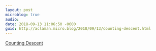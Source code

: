 ```yaml
---
layout: post
microblog: true
audio: 
date: 2018-09-13 11:06:50 -0600
guid: http://aclaman.micro.blog/2018/09/13/counting-descent.html
---
```

[Counting Descent](https://www.youtube.com/watch?v=eVzc1vdnkvs)
